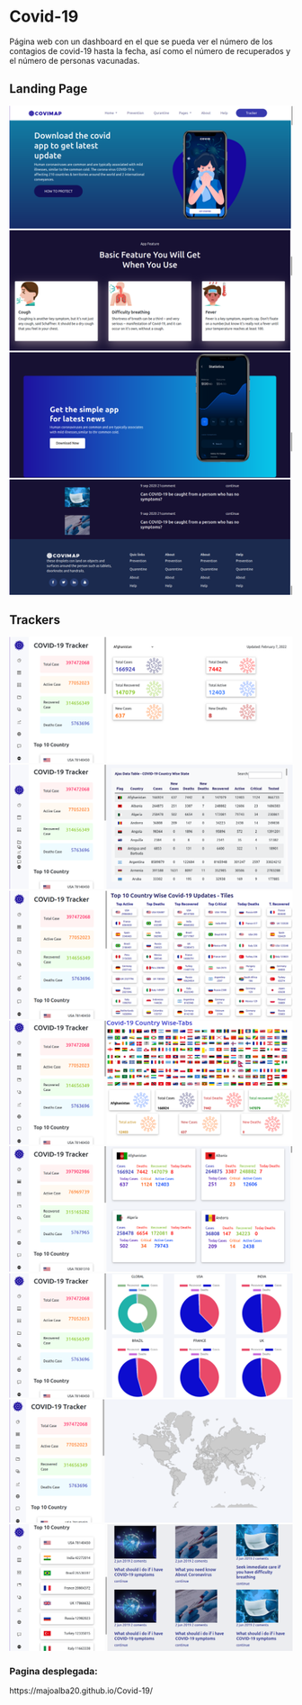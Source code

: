 # Covid-19

 Página web con un dashboard en el que se pueda ver el número de los contagios de covid-19 hasta la fecha, así como el número de recuperados y el número de personas vacunadas.

<h2>Landing Page</h2>
<img src="./img/home1.png">
<img src="./img/home2.png">
<img src="./img/home3.png">
<img src="./img/home4.png">

<h2>Trackers</h2>
<img src="./img/tracker1.png">
<img src="./img/tracker2.png">
<img src="./img/tracker3.png">
<img src="./img/tracker4.png">
<img src="./img/tracker5.png">
<img src="./img/tracker6.png">
<img src="./img/tracker7.png">
<img src="./img/tracker8.png">

<h3>Pagina desplegada:</h3>
https://majoalba20.github.io/Covid-19/